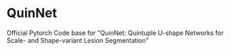 # QuinNet
Official Pytorch Code base for "QuinNet: Quintuple U-shape Networks for Scale- and Shape-variant Lesion Segmentation"
